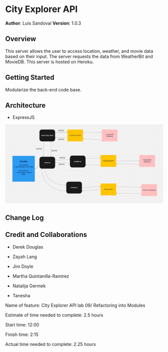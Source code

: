 # City Explorer API

**Author**: Luis Sandoval
**Version**: 1.0.3

## Overview
<!-- Provide a high level overview of what this application is and why you are building it, beyond the fact that it's an assignment for this class. (i.e. What's your problem domain?) -->
This server allows the user to access location, weather, and movie data based on their input. The server requests the data from WeatherBit and MovieDB. This server is hosted on Heroku.

## Getting Started
<!-- What are the steps that a user must take in order to build this app on their own machine and get it running? -->
Modularize the back-end code base.

## Architecture
<!-- Provide a detailed description of the application design. What technologies (languages, libraries, etc) you're using, and any other relevant design information. -->
- ExpressJS

![wrrc](./img/wrrc.png)

## Change Log
<!-- Use this area to document the iterative changes made to your application as each feature is successfully implemented. Use time stamps. Here's an example:

01-01-2001 4:59pm - Application now has a fully-functional express server, with a GET route for the location resource. -->

## Credit and Collaborations
<!-- Give credit (and a link) to other people or resources that helped you build this application. -->

- Derek Douglas

- Zayah Lang

- Jim Doyle

- Martha Quintanilla-Ramirez

- Natalija Germek

- Tanesha

Name of feature: City Explorer API lab 09/ Refactoring into Modules

Estimate of time needed to complete: 2.5 hours

Start time: 12:00

Finish time: 2:15

Actual time needed to complete: 2.25 hours

